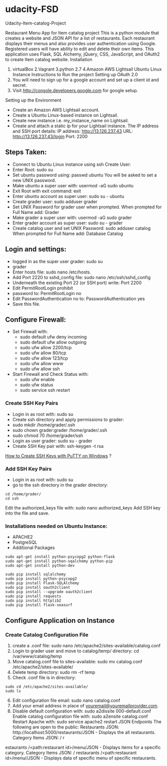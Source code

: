 # udacity-FSD
Udacity-Item-catalog-Project

Restaurant Menu App for Item catalog project This is a python module that creates a
website and JSON API for a list of restaurants. Each restaurant displays their menus
and also provides user authentication using Google. Registered users will have ability
to edit and delete their own items. This application uses Flask, SQL Alchemy, jQuery,
CSS, JavaScript, and OAuth2 to create Item catalog website.
Installation
1. virtualBox
2.Vagrant
3.python 2.7
4.Amazon AWS Lightsail Ubuntu Linux Instance
Instructions to Run the project
Setting up OAuth 2.0
1. You will need to sign up for a google account and set up a client id and secret.
2. Visit http://console.developers.google.com for google setup.

Setting up the Environment
- Create an Amazon AWS Lightsail account.
- Create a Ubuntu Linux-based instance on Lightsail.
- Create new instance i.e. my_instance_name on Lightsail.
- Create and attach a static ip for your Lightsail instance.
The IP address and SSH port details:
IP address: http://13.126.237.43
URL: http://13.126.237.43/login
Port: 2200

<h2>Steps Taken:</h2>

- Connect to  Ubuntu Linux instance using ssh
Create User:
- Enter Root: sudo su
- Set ubuntu password using: passwd ubuntu You will be asked to set a new UNIX password.
- Make ubuntu a super user with: usermod -aG sudo ubuntu
- Exit Root with exit command: exit
- Enter ubuntu account as super user: sudo su - ubuntu
- Create grader user: sudo adduser grader
- Set UNIX Password for grader user when prompted. When prompted for Full Name add: Grader
- Make grader a super user with: usermod -aG sudo grader
- Enter grader account as super user: sudo su - grader
- Create catalog user and set UNIX Password: sudo adduser catalog When prompted for Full Name add: Database Catalog 
<h2>Login and settings:</h2>
<ul>
<li> logged in as the super user grader: sudo su <li> grader </li>
<li>Enter hosts file: sudo nano /etc/hosts.</li>
<li> Add Port 2220 to sshd_config file: sudo nano /etc/ssh/sshd_config</li>
<li> Underneath the existing Port 22 (or SSH port) write: Port 2200</li>
<li> Edit PermitRootLogin prohibit<li>password to: PermitRootLogin no</li>
<li> Edit PasswordAuthentication no to: PasswordAuthentication yes</li>
<li> Save this file.</li>
  </ul>
<h2>Configure Firewall:</h2>

- Set Firewall with:
  - sudo default ufw deny incoming
  - sudo default ufw allow outgoing
  - sudo ufw allow 2200/tcp
  - sudo ufw allow 80/tcp
  - sudo ufw allow 123/tcp
  - sudo ufw allow www
  -  sudo ufw allow ssh
- Start Firewall and Check Status with:
  - sudo ufw enable
  - sudo ufw status 
  - sudo service ssh restart

### Create SSH Key Pairs
- Login in as root with: sudo su
- Create ssh directory and apply permissions to grader:
- sudo mkdir /home/grader/.ssh
- sudo chown grader:grader /home/grader/.ssh
- sudo chmod 70 /home/grader/ssh
- Login as user grader: sudo su - grader
- Create SSH Key pair with: ssh-keygen -t rsa
<!-- blank line -->
[How to Create SSH Keys with PuTTY on Windows][identifier] ?
<!-- blank line -->
[identifier]: https://www.digitalocean.com/docs/droplets/how-to/add-ssh-keys/create-with-putty/
<!-- blank line -->
### Add SSH Key Pairs
- Login in as root with: sudo su
- go to the ssh directory in the grader directory:
```
cd /home/grader/
cd ssh
```
Edit the authorized_keys file with: sudo nano authorized_keys
Add SSH key into the file and save.

<!-- blank line -->
### Installations needed on Ubuntu Instance:
- APACHE2
- PostgreSQL
- Additional Packages
```
sudo apt-get install python-psycopg2 python-flask
sudo apt-get install python-sqalchemy python-pip
sudo apt-get install python-dev

sudo pip install sqlalchemy
sudo pip install python-psycopg2
sudo pip install Flask-SQLAlchemy
sudo pip install oauth2client
sudo pip install --upgrade oauth2client
sudo pip install requests
sudo pip install httplib2
sudo pip install flask-seasurf
```
<!-- blank line -->
## Configure Application on Instance

### Create Catalog Configuration File
1. create a .conf file: sudo nano /etc/apache2/sites-available/catalog.conf
2. Login to grader user and move to catalog/temp/ directory: cd /var/www/catalog/temp
3. Move catalog.conf file to sites-available: sudo mv catalog.conf /etc/apache2/sites-available/
4. Delete temp directory: sudo rm -rf temp
5. Check .conf file is in directory:
```
sudo cd /etc/apache2/sites-available/
sudo ls
```
6. Edit configuration file email: sudo nano catalog.conf
7. Add your email address in place of youremail@youremailprovider.com.
8. Disable default configuration with: sudo a2dissite 000-default.conf
Enable catalog configuration file with: sudo a2ensite catalog.conf
Restart Apache with: sudo service apache2 restart
JSON Endpoints
The following are open to the public:
Restaurants JSON: http://localhost:5000/restaurants/JSON - Displays the all
restaurants.
Category Items JSON: / r
  
  estaurants /<path:restaurant id>/menu/JSON - Displays items
for a specific category.
Category Items JSON: / restaurants /<path:restaurant id>/menu/<menuId>/JSON -
Displays data of specific menu of specific restaurants.
  
